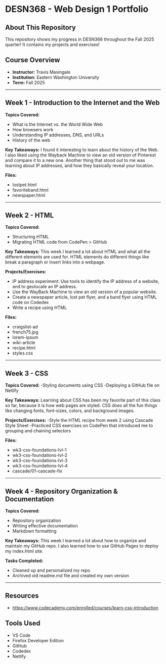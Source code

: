 # DESN368 - Web Design 1 Portfolio

## About This Repository

This repository shows my progress in DESN368 throughout the Fall 2025 quarter! It contains my projects and exercises!

## Course Overview

- **Instructor:** Travis Masingale
- **Institution:** Eastern Washington University
- **Term:** Fall 2025

---

## Week 1 - Introduction to the Internet and the Web

**Topics Covered:**
- What is the Internet vs. the World Wide Web
- How browsers work
- Understanding IP addresses, DNS, and URLs
- History of the web

**Key Takeaways:**
I found it interesting to learn about the history of the Web. I also liked using the Wayback Machine to view an old version of Pinterest and compare it to a new one. Another thing that stood out to me was learning about IP addresses, and how they basically reveal your location.


**Files:**
- lostpet.html
- favoriteband.html
- newspaper.html

---

## Week 2 - HTML

**Topics Covered:**
- Structuring HTML
- Migrating HTML code from CodePen > GitHub


**Key Takeaways:**
This week I learned a lot about HTML and what all the different elements are used for.  HTML elements do different things like break a paragraph or insert links into a webpage.

**Projects/Exercises:**
- IP address experiment: Use tools to identify the IP address of a website, and to geolocate an IP address.
- Use the WayBack Machine to view an old version of a popular website.
- Create a newspaper article, lost pet flyer, and a band flyer using HTML code on Codedex
- Write a recipe using HTML

**Files:**
- craigslist-ad
- french75.jpg
- lorem-ipsum
- wiki-article
- recipe.html
- styles.css

---

## Week 3 - CSS

**Topics Covered:**
-Styling documents using CSS
-Deploying a GitHub file on Netlify

**Key Takeaways:**
Learning about CSS has been my favorite part of this class so far, because it is how web pages are styled. CSS does all the fun things like changing fonts, font-sizes, colors, and background images.

**Projects/Exercises:**
-Style the HTML recipe from week 2 using Cascade Style Sheet
-Practiced CSS exercises on CodePen that introduced me to grouping and chaining selectors

**Files:**
- wk3-css-foundations-lvl-1
- wk3-css-foundations-lvl-2
- wk3-css-foundations-lvl-3
- wk3-css-foundations-lvl-4
- cascade/01-cascade-fix

---

## Week 4 - Repository Organization & Documentation

**Topics Covered:**
- Repository organization
- Writing effective documentation
- Markdown formatting

**Key Takeaways:**
This week I learned a lot about how to organize and maintain my GitHub repo. I also learned how to use GitHub Pages to deploy my index.html site.

**Tasks Completed:**
- Cleaned up and personalized my repo
- Archived old readme.md file and created my own version

---

## Resources

- https://www.codecademy.com/enrolled/courses/learn-css-introduction

## Tools Used

- VS Code
- Firefox Developer Edition
- GitHub
- Codedex
- Netlify

